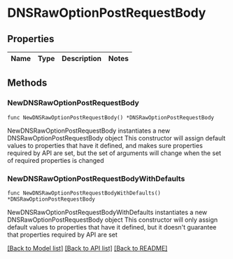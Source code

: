 # DNSRawOptionPostRequestBody

## Properties

Name | Type | Description | Notes
------------ | ------------- | ------------- | -------------

## Methods

### NewDNSRawOptionPostRequestBody

`func NewDNSRawOptionPostRequestBody() *DNSRawOptionPostRequestBody`

NewDNSRawOptionPostRequestBody instantiates a new DNSRawOptionPostRequestBody object
This constructor will assign default values to properties that have it defined,
and makes sure properties required by API are set, but the set of arguments
will change when the set of required properties is changed

### NewDNSRawOptionPostRequestBodyWithDefaults

`func NewDNSRawOptionPostRequestBodyWithDefaults() *DNSRawOptionPostRequestBody`

NewDNSRawOptionPostRequestBodyWithDefaults instantiates a new DNSRawOptionPostRequestBody object
This constructor will only assign default values to properties that have it defined,
but it doesn't guarantee that properties required by API are set


[[Back to Model list]](../README.md#documentation-for-models) [[Back to API list]](../README.md#documentation-for-api-endpoints) [[Back to README]](../README.md)



